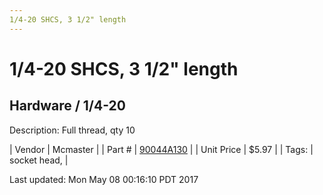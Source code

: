 ```yaml
---
1/4-20 SHCS, 3 1/2" length
---
```

# 1/4-20 SHCS, 3 1/2" length
## Hardware / 1/4-20
Description: 	Full thread, qty 10 

| Vendor | Mcmaster | 
| Part # | [90044A130](https://www.mcmaster.com/#90044A130) | 
| Unit Price | $5.97 | 
| Tags: | socket head,  | 

Last updated: Mon May 08 00:16:10 PDT 2017